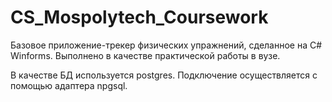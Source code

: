 # CS_Mospolytech_Coursework
Базовое приложение-трекер физических упражнений, сделанное на C# Winforms. Выполнено в качестве практической работы в вузе.

В качестве БД используется postgres. Подключение осуществляется с помощью адаптера npgsql.
